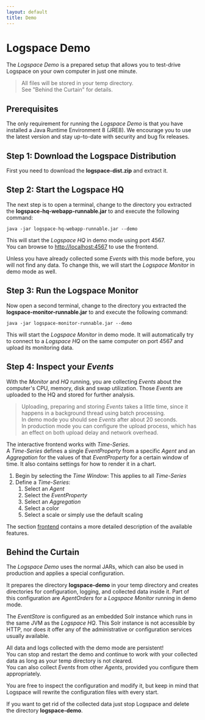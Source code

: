 ```yaml
---
layout: default
title: Demo
---
```



# Logspace Demo
The *Logspace Demo* is a prepared setup that allows you to test-drive Logspace on your own computer in just one minute.

>All files will be stored in your temp directory.<br/>
See "Behind the Curtain" for details.

## Prerequisites
The only requirement for running the *Logspace Demo* is that you have installed a Java Runtime Environment 8 (JRE8).
We encourage you to use the latest version and stay up-to-date with security and bug fix releases.

## Step 1: Download the Logspace Distribution
First you need to download the **logspace-dist.zip** and extract it.

## Step 2: Start the Logspace HQ
The next step is to open a terminal, change to the directory you extracted the **logspace-hq-webapp-runnable.jar** to and execute the following command:

````
java -jar logspace-hq-webapp-runnable.jar --demo
````

This will start the *Logspace HQ* in demo mode using port 4567.<br/>
You can browse to [http://localhost:4567](http://localhost:4567) to use the frontend.

Unless you have already collected some *Events* with this mode before, you will not find any data.
To change this, we will start the *Logspace Monitor* in demo mode as well.


## Step 3: Run the Logspace Monitor
Now open a second terminal, change to the directory you extracted the **logspace-monitor-runnable.jar** to and execute the following command:

````
java -jar logspace-monitor-runnable.jar --demo
````

This will start the *Logspace Monitor* in demo mode.
It will automatically try to connect to a *Logspace HQ* on the same computer on port 4567 and upload its monitoring data.


## Step 4: Inspect your *Events*
With the *Monitor* and *HQ* running, you are collecting *Events* about the computer's CPU, memory, disk and swap utilization. Those *Events* are uploaded to the HQ and stored for further analysis.

>Uploading, preparing and storing *Events* takes a little time, since it happens in a background thread using batch processing.<br/>
In demo mode you should see *Events* after about 20 seconds.<br/>
In production mode you can configure the upload process, which has an effect on both upload delay and network overhead.

The interactive frontend works with *Time-Series*.<br/>
A *Time-Series* defines a single *EventProperty* from a specific *Agent* and an *Aggregation* for the values of that *EventProperty* for a certain window of time. It also contains settings for how to render it in a chart.

1. Begin by selecting the *Time Window*: This applies to all *Time-Series*
2. Define a *Time-Series*:
	1. Select an *Agent*
	2. Select the *EventProperty*
	3. Select an *Aggregation*
	4. Select a color
	5. Select a scale or simply use the default scaling

The section [frontend](/frontend) contains a more detailed description of the available features.

## Behind the Curtain

The *Logspace Demo* uses the normal JARs, which can also be used in production and applies a special configuration.

It prepares the directory **logspace-demo** in your temp directory and creates directories for configuration, logging, and collected data inside it. Part of this configuration are *AgentOrders* for a *Logspace Monitor* running in demo mode.

The *EventStore* is configured as an embedded Solr instance which runs in the same JVM as the *Logspace HQ*. This Solr instance is not accessible by HTTP, nor does it offer any of the administrative or configuration services usually available.

All data and logs collected with the demo mode are persistent!<br/>
You can stop and restart the demo and continue to work with your collected data as long as your temp directory is not cleared.<br/>
You can also collect *Events* from other *Agents*, provided you configure them appropriately.

You are free to inspect the configuration and modify it, but keep in mind that Logspace will rewrite the configuration files with every start.<br/>

If you want to get rid of the collected data just stop Logspace and delete the directory **logspace-demo**.
